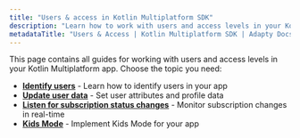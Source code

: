```yaml
---
title: "Users & access in Kotlin Multiplatform SDK"
description: "Learn how to work with users and access levels in your Kotlin Multiplatform app with Adapty SDK."
metadataTitle: "Users & Access | Kotlin Multiplatform SDK | Adapty Docs"
---
```


This page contains all guides for working with users and access levels in your Kotlin Multiplatform app. Choose the topic you need:

- **[Identify users](kmp-identifying-users)** - Learn how to identify users in your app
- **[Update user data](kmp-setting-user-attributes)** - Set user attributes and profile data
- **[Listen for subscription status changes](kmp-listen-subscription-changes)** - Monitor subscription changes in real-time
- **[Kids Mode](kids-mode-kmp)** - Implement Kids Mode for your app 